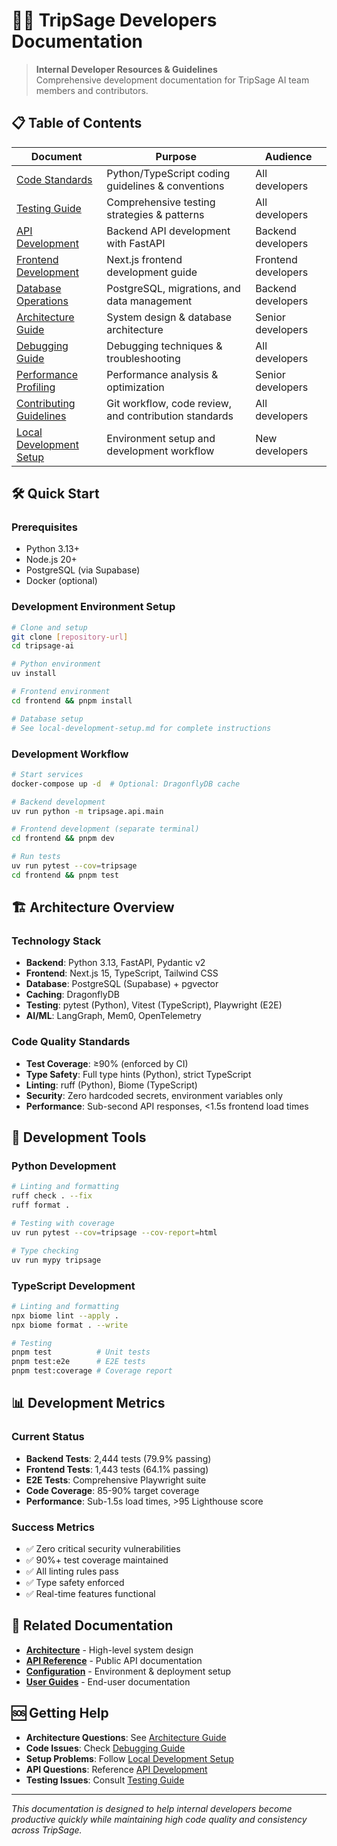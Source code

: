 # 👨‍💻 TripSage Developers Documentation

> **Internal Developer Resources & Guidelines**  
> Comprehensive development documentation for TripSage AI team members and contributors.

## 📋 Table of Contents

| Document | Purpose | Audience |
|----------|---------|----------|
| [Code Standards](code-standards.md) | Python/TypeScript coding guidelines & conventions | All developers |
| [Testing Guide](testing-guide.md) | Comprehensive testing strategies & patterns | All developers |
| [API Development](api-development.md) | Backend API development with FastAPI | Backend developers |
| [Frontend Development](frontend-development.md) | Next.js frontend development guide | Frontend developers |
| [Database Operations](database-operations.md) | PostgreSQL, migrations, and data management | Backend developers |
| [Architecture Guide](architecture-guide.md) | System design & database architecture | Senior developers |
| [Debugging Guide](debugging-guide.md) | Debugging techniques & troubleshooting | All developers |
| [Performance Profiling](performance-profiling.md) | Performance analysis & optimization | Senior developers |
| [Contributing Guidelines](contributing-guidelines.md) | Git workflow, code review, and contribution standards | All developers |
| [Local Development Setup](local-development-setup.md) | Environment setup and development workflow | New developers |

## 🛠️ Quick Start

### **Prerequisites**
- Python 3.13+
- Node.js 20+
- PostgreSQL (via Supabase)
- Docker (optional)

### **Development Environment Setup**

```bash
# Clone and setup
git clone [repository-url]
cd tripsage-ai

# Python environment
uv install

# Frontend environment  
cd frontend && pnpm install

# Database setup
# See local-development-setup.md for complete instructions
```

### **Development Workflow**

```bash
# Start services
docker-compose up -d  # Optional: DragonflyDB cache

# Backend development
uv run python -m tripsage.api.main

# Frontend development (separate terminal)
cd frontend && pnpm dev

# Run tests
uv run pytest --cov=tripsage
cd frontend && pnpm test
```

## 🏗️ Architecture Overview

### **Technology Stack**

- **Backend**: Python 3.13, FastAPI, Pydantic v2
- **Frontend**: Next.js 15, TypeScript, Tailwind CSS  
- **Database**: PostgreSQL (Supabase) + pgvector
- **Caching**: DragonflyDB
- **Testing**: pytest (Python), Vitest (TypeScript), Playwright (E2E)
- **AI/ML**: LangGraph, Mem0, OpenTelemetry

### **Code Quality Standards**

- **Test Coverage**: ≥90% (enforced by CI)
- **Type Safety**: Full type hints (Python), strict TypeScript
- **Linting**: ruff (Python), Biome (TypeScript)
- **Security**: Zero hardcoded secrets, environment variables only
- **Performance**: Sub-second API responses, <1.5s frontend load times

## 🔧 Development Tools

### **Python Development**
```bash
# Linting and formatting
ruff check . --fix
ruff format .

# Testing with coverage
uv run pytest --cov=tripsage --cov-report=html

# Type checking
uv run mypy tripsage
```

### **TypeScript Development**
```bash
# Linting and formatting
npx biome lint --apply .
npx biome format . --write

# Testing
pnpm test          # Unit tests
pnpm test:e2e      # E2E tests
pnpm test:coverage # Coverage report
```

## 📊 Development Metrics

### **Current Status**
- **Backend Tests**: 2,444 tests (79.9% passing)
- **Frontend Tests**: 1,443 tests (64.1% passing)  
- **E2E Tests**: Comprehensive Playwright suite
- **Code Coverage**: 85-90% target coverage
- **Performance**: Sub-1.5s load times, >95 Lighthouse score

### **Success Metrics**
- ✅ Zero critical security vulnerabilities
- ✅ 90%+ test coverage maintained
- ✅ All linting rules pass
- ✅ Type safety enforced
- ✅ Real-time features functional

## 🔗 Related Documentation

- **[Architecture](../03_ARCHITECTURE/README.md)** - High-level system design
- **[API Reference](../06_API_REFERENCE/README.md)** - Public API documentation  
- **[Configuration](../07_CONFIGURATION/README.md)** - Environment & deployment setup
- **[User Guides](../08_USER_GUIDES/README.md)** - End-user documentation

## 🆘 Getting Help

- **Architecture Questions**: See [Architecture Guide](architecture-guide.md)
- **Code Issues**: Check [Debugging Guide](debugging-guide.md)
- **Setup Problems**: Follow [Local Development Setup](local-development-setup.md)
- **API Questions**: Reference [API Development](api-development.md)
- **Testing Issues**: Consult [Testing Guide](testing-guide.md)

---

*This documentation is designed to help internal developers become productive quickly while maintaining high code quality and consistency across TripSage.*